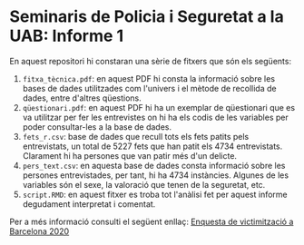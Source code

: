 # Seminaris de Policia i Seguretat a la UAB: Informe 1 

En aquest repositori hi constaran una sèrie de fitxers que són els següents:

1. `fitxa_tècnica.pdf`: en aquest PDF hi consta la informació sobre les bases de dades utilitzades com l'univers i el mètode de recollida de dades, entre d'altres qüestions.
2. `qüestionari.pdf`: en aquest PDF hi ha un exemplar de qüestionari que es va utilitzar per fer les entrevistes on hi ha els codis de les variables per poder consultar-les a la base de dades.
3. `fets_r.csv`: base de dades que recull tots els fets patits pels entrevistats, un total de 5227 fets que han patit els 4734 entrevistats. Clarament hi ha persones que van patir més d'un delicte.
4. `pers_text.csv`: en aquesta base de dades consta informació sobre les persones entrevistades, per tant, hi ha 4734 instàncies. Algunes de les variables són el sexe, la valoració que tenen de la seguretat, etc.
5. `script.RMD`: en aquest fitxer es troba tot l'anàlisi fet per aquest informe degudament interpretat i comentat.

Per a més informació consulti el següent enllaç: [Enquesta de victimització a Barcelona 2020](https://ajuntament.barcelona.cat/ca/informacio-administrativa/registre-enquestes-i-estudis-opinio)
